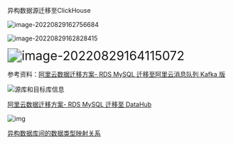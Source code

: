 异构数据源迁移至ClickHouse

![image-20220829162756684](http://mk-pig.oss-cn-hangzhou.aliyuncs.com/img/image-20220829162756684.png)



![image-20220829162828415](http://mk-pig.oss-cn-hangzhou.aliyuncs.com/img/image-20220829162828415.png)



<img src="http://mk-pig.oss-cn-hangzhou.aliyuncs.com/img/image-20220829164115072.png" alt="image-20220829164115072" style="zoom:200%;" />

参考资料：[阿里云数据迁移方案- RDS MySQL 迁移至阿里云消息队列 Kafka 版](https://help.aliyun.com/document_detail/337804.html)

![源库和目标库信息](http://mk-pig.oss-cn-hangzhou.aliyuncs.com/img/p303490.png)

[阿里云数据迁移方案- RDS MySQL 迁移至 DataHub](https://help.aliyun.com/document_detail/337809.html)

![img](http://mk-pig.oss-cn-hangzhou.aliyuncs.com/img/p348118.png)



[异构数据库间的数据类型映射关系](https://help.aliyun.com/document_detail/131292.html)

